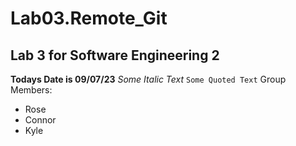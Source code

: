# Lab03.Remote_Git
## Lab 3 for Software Engineering 2
**Todays Date is 09/07/23**
_Some Italic Text_
```Some Quoted Text```
Group Members:
- Rose
- Connor
- Kyle
